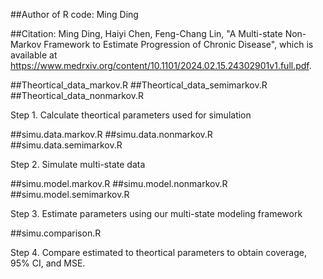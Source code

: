 ##Author of R code: Ming Ding

##Citation: Ming Ding, Haiyi Chen, Feng-Chang Lin, "A Multi-state Non-Markov Framework to Estimate Progression of Chronic Disease", which is available at https://www.medrxiv.org/content/10.1101/2024.02.15.24302901v1.full.pdf.

##Theortical_data_markov.R
##Theortical_data_semimarkov.R
##Theortical_data_nonmarkov.R

Step 1. Calculate theortical parameters used for simulation

##simu.data.markov.R
##simu.data.nonmarkov.R
##simu.data.semimarkov.R 

Step 2. Simulate multi-state data

##simu.model.markov.R
##simu.model.nonmarkov.R
##simu.model.semimarkov.R 

Step 3. Estimate parameters using our multi-state modeling framework

##simu.comparison.R

Step 4. Compare estimated to theortical parameters to obtain coverage, 95% CI, and MSE.

